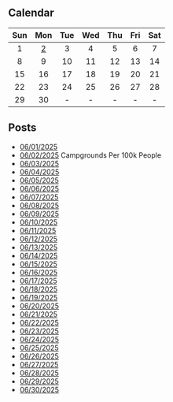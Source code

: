 ## Calendar

|Sun|Mon|Tue|Wed|Thu|Fri|Sat|
|:-:|:-:|:-:|:-:|:-:|:-:|:-:|
|1|[2](../../projects/stores/Campgrounds_Per_State_Per_Capita_2025/)|3|4|5|6|7|
|8|9|10|11|12|13|14|
|15|16|17|18|19|20|21|
|22|23|24|25|26|27|28|
|29|30|-|-|-|-|-|

## Posts
* [06/01/2025]()
* [06/02/2025](../../projects/stores/Campgrounds_Per_State_Per_Capita_2025/) Campgrounds Per 100k People
* [06/03/2025]()
* [06/04/2025]()
* [06/05/2025]()
* [06/06/2025]()
* [06/07/2025]()
* [06/08/2025]()
* [06/09/2025]()
* [06/10/2025]()
* [06/11/2025]()
* [06/12/2025]()
* [06/13/2025]()
* [06/14/2025]()
* [06/15/2025]()
* [06/16/2025]()
* [06/17/2025]()
* [06/18/2025]()
* [06/19/2025]()
* [06/20/2025]()
* [06/21/2025]()
* [06/22/2025]()
* [06/23/2025]()
* [06/24/2025]()
* [06/25/2025]()
* [06/26/2025]()
* [06/27/2025]()
* [06/28/2025]()
* [06/29/2025]()
* [06/30/2025]()
